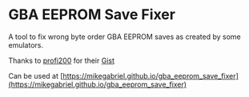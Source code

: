 # GBA EEPROM Save Fixer

A tool to fix wrong byte order GBA EEPROM saves as created by some emulators.

Thanks to [profi200](https://github.com/profi200) for their [Gist](https://gist.github.com/profi200/e06794d7561ed552c518b4b0b2f5f2f6)

Can be used at [https://mikegabriel.github.io/gba_eeprom_save_fixer](https://mikegabriel.github.io/gba_eeprom_save_fixer)
